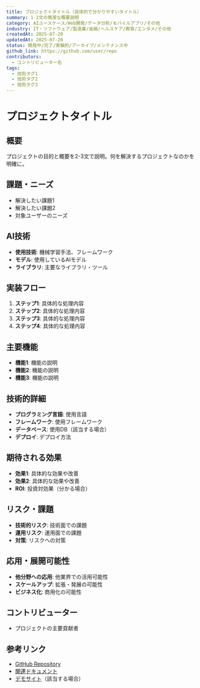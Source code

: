 ```yaml
---
title: プロジェクトタイトル（具体的で分かりやすいタイトル）
summary: 1-2文の簡潔な概要説明
category: AIユースケース/Web開発/データ分析/モバイルアプリ/その他
industry: IT・ソフトウェア/製造業/金融/ヘルスケア/教育/エンタメ/その他
createdAt: 2025-07-20
updatedAt: 2025-07-20
status: 開発中/完了/実験的/アーカイブ/メンテナンス中
github_link: https://github.com/user/repo
contributors:
  - コントリビューター名
tags:
  - 技術タグ1
  - 技術タグ2
  - 技術タグ3
---
```


# プロジェクトタイトル

## 概要
プロジェクトの目的と概要を2-3文で説明。何を解決するプロジェクトなのかを明確に。

## 課題・ニーズ
- 解決したい課題1
- 解決したい課題2
- 対象ユーザーのニーズ

## AI技術
- **使用技術**: 機械学習手法、フレームワーク
- **モデル**: 使用しているAIモデル
- **ライブラリ**: 主要なライブラリ・ツール

## 実装フロー
1. **ステップ1**: 具体的な処理内容
2. **ステップ2**: 具体的な処理内容
3. **ステップ3**: 具体的な処理内容
4. **ステップ4**: 具体的な処理内容

## 主要機能
- **機能1**: 機能の説明
- **機能2**: 機能の説明
- **機能3**: 機能の説明

## 技術的詳細
- **プログラミング言語**: 使用言語
- **フレームワーク**: 使用フレームワーク
- **データベース**: 使用DB（該当する場合）
- **デプロイ**: デプロイ方法

## 期待される効果
- **効果1**: 具体的な効果や改善
- **効果2**: 具体的な効果や改善
- **ROI**: 投資対効果（分かる場合）

## リスク・課題
- **技術的リスク**: 技術面での課題
- **運用リスク**: 運用面での課題
- **対策**: リスクへの対策

## 応用・展開可能性
- **他分野への応用**: 他業界での活用可能性
- **スケールアップ**: 拡張・発展の可能性
- **ビジネス化**: 商用化の可能性

## コントリビューター
- プロジェクトの主要貢献者

## 参考リンク
- [GitHub Repository](リポジトリURL)
- [関連ドキュメント](URL)
- [デモサイト](URL)（該当する場合）